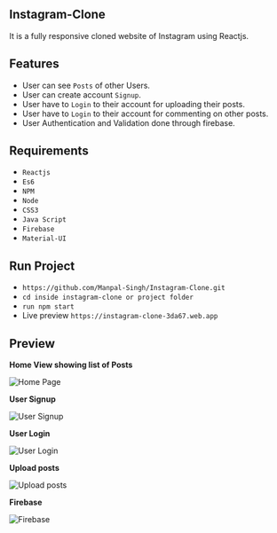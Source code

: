 Instagram-Clone
------------------------------
It is a fully responsive cloned website of Instagram using Reactjs.

Features
------------------------------
* User can see `Posts` of other Users.
* User can create account `Signup`.
* User have to `Login` to their account for uploading their posts.
* User have to  `Login` to their account for commenting on other posts.
* User Authentication and Validation done through firebase.

Requirements
------------------------------

* ``Reactjs``
* ``Es6``
* ``NPM``
* ``Node``
* ``CSS3``
* ``Java Script``
* ``Firebase``
* ``Material-UI``

Run Project
------------------------------
* ``https://github.com/Manpal-Singh/Instagram-Clone.git``
* ``cd inside instagram-clone or project folder``
* ``run npm start``
* Live preview ``https://instagram-clone-3da67.web.app``



Preview
------------------------------

**Home View showing list of Posts**

![Home Page](https://imgur.com/Fnfpdgs.jpg)

**User Signup**

![User Signup](https://imgur.com/eLG3XQv.jpg)

**User Login**

![User Login](https://imgur.com/8LVavT3.jpg)

**Upload posts**

![Upload posts](https://imgur.com/I2Rp6ta.jpg)

**Firebase**

![Firebase](https://imgur.com/UF0lbA9.jpg)
